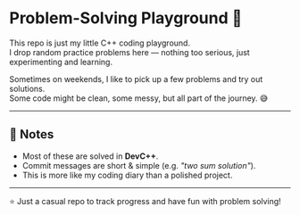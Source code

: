 # Problem-Solving Playground 🚀

This repo is just my little C++ coding playground.  
I drop random practice problems here — nothing too serious, just experimenting and learning.  

Sometimes on weekends, I like to pick up a few problems and try out solutions.  
Some code might be clean, some messy, but all part of the journey. 😅  

---

## 📝 Notes
- Most of these are solved in **DevC++**.  
- Commit messages are short & simple (e.g. *"two sum solution"*).  
- This is more like my coding diary than a polished project.  

---

⭐ Just a casual repo to track progress and have fun with problem solving!
